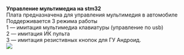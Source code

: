 <b>Управление мультимедиа на stm32</b><br>
Плата предназначена для управления мультимедия в автомобиле<br>
Поддерживается 3 режима работы<br>
1 — имитация мультимедиа клавиатуры (управление по usb)<br>
2 — имитация ИК пульта<br>
3 — имитация резистивных кнопок для ГУ Андроид.<br>
<img src="\IMG_20240120_131837">
